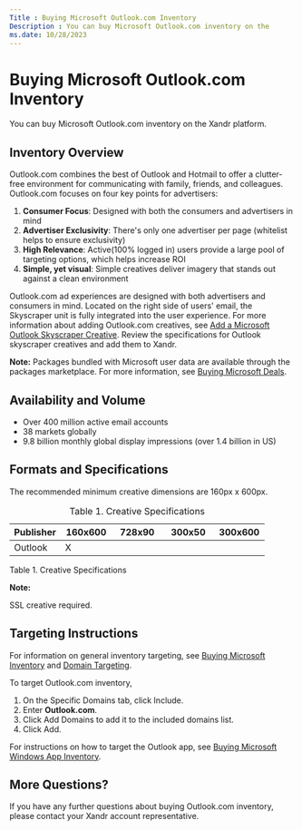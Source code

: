 ```yaml
---
Title : Buying Microsoft Outlook.com Inventory
Description : You can buy Microsoft Outlook.com inventory on the
ms.date: 10/28/2023
---
```



# Buying Microsoft Outlook.com Inventory



You can buy Microsoft Outlook.com inventory on the
Xandr platform.



## Inventory Overview

Outlook.com combines the best of Outlook and Hotmail to offer a
clutter-free environment for communicating with family, friends, and
colleagues. Outlook.com focuses on four key points for advertisers:

1.  **Consumer Focus**: Designed with both the consumers and advertisers
    in mind
2.  **Advertiser Exclusivity**: There's only one advertiser per page
    (whitelist helps to ensure exclusivity)
3.  **High Relevance**: Active(100% logged in) users provide a large
    pool of targeting options, which helps increase ROI
4.  **Simple, yet visual**: Simple creatives deliver imagery that stands
    out against a clean environment

Outlook.com ad experiences are designed with both advertisers and
consumers in mind. Located on the right side of users' email, the
Skyscraper unit is fully integrated into the user experience. For more
information about adding Outlook.com creatives, see <a
href="industry-reference/add-a-microsoft-outlook-versatile-creative.md"
class="xref" target="_blank">Add a Microsoft Outlook Skyscraper
Creative</a>. Review the specifications for Outlook skyscraper creatives
and add them to Xandr.



<b>Note:</b> Packages bundled with Microsoft
user data are available through the packages marketplace. For more
information, see <a
href="invest_invest-standard/buying-microsoft-deals.md"
class="xref" target="_blank">Buying Microsoft Deals</a>.





>

## Availability and Volume

- Over 400 million active email accounts
- 38 markets globally
- 9.8 billion monthly global display impressions (over 1.4 billion in
  US)



>

## Formats and Specifications

The recommended minimum creative dimensions are 160px x 600px.



<table id="ID-00007a51__table_csp_rxx_qwb" class="table frame-all">
<caption><span class="table--title-label">Table 1. <span
class="title">Creative Specifications</caption>
<colgroup>
<col style="width: 20%" />
<col style="width: 20%" />
<col style="width: 20%" />
<col style="width: 20%" />
<col style="width: 20%" />
</colgroup>
<thead class="thead">
<tr class="header row">
<th id="ID-00007a51__table_csp_rxx_qwb__entry__1"
class="entry align-left colsep-1 rowsep-1"><strong>Publisher</strong></th>
<th id="ID-00007a51__table_csp_rxx_qwb__entry__2"
class="entry align-left colsep-1 rowsep-1"><strong>160x600</strong></th>
<th id="ID-00007a51__table_csp_rxx_qwb__entry__3"
class="entry align-left colsep-1 rowsep-1"><strong>728x90</strong></th>
<th id="ID-00007a51__table_csp_rxx_qwb__entry__4"
class="entry align-left colsep-1 rowsep-1"><strong>300x50</strong></th>
<th id="ID-00007a51__table_csp_rxx_qwb__entry__5"
class="entry align-left colsep-1 rowsep-1"><strong>300x600</strong></th>
</tr>
</thead>
<tbody class="tbody">
<tr class="odd row">
<td class="entry align-left colsep-1 rowsep-1"
headers="ID-00007a51__table_csp_rxx_qwb__entry__1">Outlook</td>
<td class="entry align-left colsep-1 rowsep-1"
headers="ID-00007a51__table_csp_rxx_qwb__entry__2">X</td>
<td class="entry align-left colsep-1 rowsep-1"
headers="ID-00007a51__table_csp_rxx_qwb__entry__3"></td>
<td class="entry align-left colsep-1 rowsep-1"
headers="ID-00007a51__table_csp_rxx_qwb__entry__4"></td>
<td class="entry align-left colsep-1 rowsep-1"
headers="ID-00007a51__table_csp_rxx_qwb__entry__5"></td>
</tr>
</tbody>
</table>

<span class="table--title-label">Table 1.
<span class="title">Creative Specifications





<b>Note:</b>

SSL creative required.





>

## Targeting Instructions

For information on general inventory targeting, see <a
href="invest_invest-standard/buying-microsoft-inventory.md"
class="xref" target="_blank">Buying Microsoft Inventory</a> and <a
href="monetize_monetize-standard/domain-targeting.md"
class="xref" target="_blank">Domain Targeting</a>.

To target Outlook.com inventory,



1.  On the Specific Domains tab,
    click Include.
2.  Enter **Outlook.com**.
3.  Click Add Domains to add it to the
    included domains list.
4.  Click Add.



For instructions on how to target the Outlook app, see <a
href="invest_invest-standard/buying-microsoft-windows-3rd-party-appnetwork-inventory.md"
class="xref" target="_blank">Buying Microsoft Windows App Inventory</a>.





## More Questions?

If you have any further questions about buying Outlook.com inventory,
please contact your Xandr account
representative.






